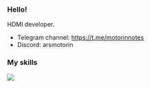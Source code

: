 ### Hello!

HDMI developer.

+ Telegram channel: https://t.me/motorinnotes
+ Discord: arsmotorin

### My skills
![](https://skillicons.dev/icons?i=java,figma,css,html,cloudflare,discord,nginx,prometheus,grafana,docker&theme=dark)
